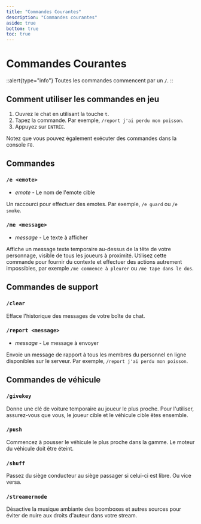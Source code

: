 ```yaml
---
title: "Commandes Courantes"
description: "Commandes courantes"
aside: true
bottom: true
toc: true
---
```


# Commandes Courantes

::alert{type="info"}
Toutes les commandes commencent par un `/`.
::


## Comment utiliser les commandes en jeu

1. Ouvrez le chat en utilisant la touche `t`.
2. Tapez la commande. Par exemple, `/report j'ai perdu mon poisson`.
3. Appuyez sur `ENTRÉE`.

Notez que vous pouvez également exécuter des commandes dans la console `F8`.

## Commandes

### `/e <emote>`

- _emote_ - Le nom de l'emote cible

Un raccourci pour effectuer des emotes. Par exemple, `/e guard` ou `/e smoke`.

### `/me <message>`

- _message_ - Le texte à afficher

Affiche un message texte temporaire au-dessus de la tête de votre personnage, visible de tous les joueurs à proximité. Utilisez cette commande pour fournir du contexte et effectuer des actions autrement impossibles, par exemple `/me commence à pleurer` ou `/me tape dans le dos`.

## Commandes de support

### `/clear`

Efface l'historique des messages de votre boîte de chat.

### `/report <message>`

- _message_ - Le message à envoyer

Envoie un message de rapport à tous les membres du personnel en ligne disponibles sur le serveur. Par exemple, `/report j'ai perdu mon poisson`.


## Commandes de véhicule

### `/givekey`

Donne une clé de voiture temporaire au joueur le plus proche. Pour l'utiliser, assurez-vous que vous, le joueur cible et le véhicule cible êtes ensemble.

### `/push`

Commencez à pousser le véhicule le plus proche dans la gamme. Le moteur du véhicule doit être éteint.

### `/shuff`

Passez du siège conducteur au siège passager si celui-ci est libre. Ou vice versa.

### `/streamermode`

Désactive la musique ambiante des boomboxes et autres sources pour éviter de nuire aux droits d'auteur dans votre stream.
